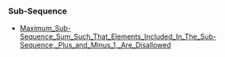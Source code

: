 ### Sub-Sequence

- [Maximum_Sub-Sequence_Sum_Such_That_Elements_Included_In_The_Sub-Sequence,_Plus_and_Minus_1,_Are_Disallowed](Maximum_Sub-Sequence_Sum_Such_That_Elements_Included_In_The_Sub-Sequence,_Plus_and_Minus_1,_Are_Disallowed.md)